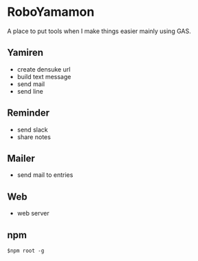 # RoboYamamon

A place to put tools when I make things easier mainly using GAS.

## Yamiren

- create densuke url
- build text message
- send mail
- send line

## Reminder

- send slack
- share notes

## Mailer

- send mail to entries

## Web

- web server

## npm

```
$npm root -g
```
